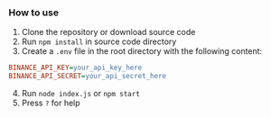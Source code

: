 ### How to use

1. Clone the repository or download source code
2. Run `npm install` in source code directory
3. Create a `.env` file in the root directory with the following content:
  ```ini
  BINANCE_API_KEY=your_api_key_here
  BINANCE_API_SECRET=your_api_secret_here
  ```
4. Run `node index.js` or `npm start`
5. Press `?` for help